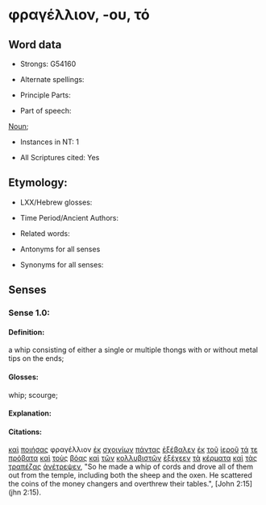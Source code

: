 # φραγέλλιον, -ου, τό

<!-- Status: S2=NeedsFinalCheck -->
<!-- Lexica used for edits: BDAG, FFM, LN, A-S -->

## Word data

* Strongs: G54160

* Alternate spellings:

* Principle Parts: 

* Part of speech: 

[Noun](http://ugg.readthedocs.io/en/latest/noun.html); 

* Instances in NT: 1

* All Scriptures cited: Yes

## Etymology: 

* LXX/Hebrew glosses: 

* Time Period/Ancient Authors: 

* Related words: 

* Antonyms for all senses

* Synonyms for all senses: 

## Senses 

### Sense 1.0:

#### Definition: 

a whip consisting of either a single or multiple thongs with or without metal tips on the ends;

#### Glosses:

whip; scourge; 

#### Explanation:

#### Citations:

[καὶ](../G25320/01.md) [ποιήσας](../G41600/01.md) φραγέλλιον [ἐκ](../G15370/01.md) [σχοινίων](../G49790/01.md) [πάντας](../G39560/01.md) [ἐξέβαλεν](../G15440/01.md) [ἐκ](../G15370/01.md) [τοῦ](../G35880/01.md) [ἱεροῦ](../G24110/01.md) [τά](../G35880/01.md) [τε](../G50370/01.md) [πρόβατα](../G42630/01.md) [καὶ](../G25320/01.md) [τοὺς](../G35880/01.md) [βόας](../G10160/01.md) [καὶ](../G25320/01.md) [τῶν](../G35880/01.md) [κολλυβιστῶν](../G28550/01.md) [ἐξέχεεν](../G16320/01.md) [τὰ](../G35880/01.md) [κέρματα](../G27720/01.md) [καὶ](../G25320/01.md) [τὰς](../G35880/01.md) [τραπέζας](../G51320/01.md) [ἀνέτρεψεν](../G03960/01.md), "So he made a whip of cords and drove all of them out from the temple, including both the sheep and the oxen. He scattered the coins of the money changers and overthrew their tables.", [John 2:15](jhn 2:15). 

